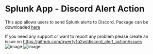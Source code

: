 # Splunk App - Discord Alert Action

This app allows users to send Splunk alerts to Discord. Package can be downloaded [here](https://github.com/qwerty1q2w/discord_alert_action/releases/)

If you need any support or want to report any problem please create an issue on https://github.com/qwerty1q2w/discord_alert_action/issues
![image](https://github.com/qwerty1q2w/discord_alert_action/assets/63014898/35e596fa-044f-48dc-8d5e-d89d1d7773c2)
![image](https://github.com/qwerty1q2w/discord_alert_action/assets/63014898/1a3f830e-0455-4932-990d-6c4777e8ee35)
